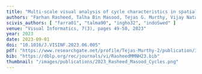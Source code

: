 ```yaml
---
title: "Multi-scale visual analysis of cycle characteristics in spatially-embedded graphs"
authors: "Farhan Rasheed, Talha Bin Masood, Tejas G. Murthy, Vijay Natarajan, Ingrid Hotz"
scivis_authors: [ "farra01", "talma90", "ingho32", "indoSwed" ]
venue: "Visual Informatics, 7(3), pages 49-58, 2023"
year: 2023
date: 2023-09-01
doi: "10.1016/J.VISINF.2023.06.005"
pdf: "https://www.researchgate.net/profile/Tejas-Murthy-2/publication/372060414_Multi-scale_visual_analysis_of_cycle_characteristics_in_spatially-embedded_graphs/links/64c3d30e0fae1319bfbf0c7c/Multi-scale-visual-analysis-of-cycle-characteristics-in-spatially-embedded-graphs.pdf"
bib: "https://dblp.org/rec/journals/vi/RasheedMMNH23.bib"
thumbnail: "/images/publications/2023_Rasheed_Masood_Cycles.png"
---
```

